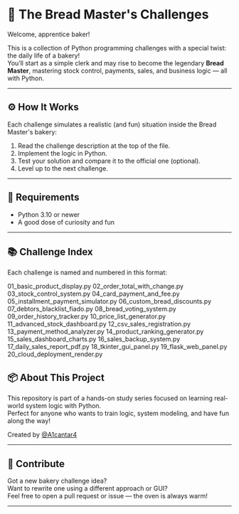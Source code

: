 # 🥖 The Bread Master's Challenges

Welcome, apprentice baker!  

This is a collection of Python programming challenges with a special twist: the daily life of a bakery!  
You’ll start as a simple clerk and may rise to become the legendary **Bread Master**, mastering stock control, payments, sales, and business logic — all with Python.

---

## ⚙️ How It Works

Each challenge simulates a realistic (and fun) situation inside the Bread Master's bakery:

1. Read the challenge description at the top of the file.
2. Implement the logic in Python.
3. Test your solution and compare it to the official one (optional).
4. Level up to the next challenge.

---

## 🧰 Requirements

- Python 3.10 or newer  
- A good dose of curiosity and fun

---

## 📚 Challenge Index

Each challenge is named and numbered in this format:

01_basic_product_display.py
02_order_total_with_change.py
03_stock_control_system.py
04_card_payment_and_fee.py
05_installment_payment_simulator.py
06_custom_bread_discounts.py
07_debtors_blacklist_fiado.py
08_bread_voting_system.py
09_order_history_tracker.py
10_price_list_generator.py
11_advanced_stock_dashboard.py
12_csv_sales_registration.py
13_payment_method_analyzer.py
14_product_ranking_generator.py
15_sales_dashboard_charts.py
16_sales_backup_system.py
17_daily_sales_report_pdf.py
18_tkinter_gui_panel.py
19_flask_web_panel.py
20_cloud_deployment_render.py

## 📦 About This Project

This repository is part of a hands-on study series focused on learning real-world system logic with Python.  
Perfect for anyone who wants to train logic, system modeling, and have fun along the way!

Created by [@A1cantar4](https://github.com/A1cantar4)

---

## 🤝 Contribute

Got a new bakery challenge idea?  
Want to rewrite one using a different approach or GUI?  
Feel free to open a pull request or issue — the oven is always warm!

---